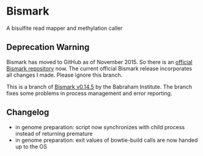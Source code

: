 # Bismark
A bisulfite read mapper and methylation caller

## Deprecation Warning

Bismark has moved to GitHub as of November 2015. So there is an [official Bismark repository](FelixKrueger/Bismark) now. The current official Bismark release incorporates all changes I made. Please ignore this branch.

This is a branch of
[Bismark v0.14.5](http://www.bioinformatics.babraham.ac.uk/projects/bismark/)
by the Babraham Institute. The branch fixes some problems in process management
and error reporting.

## Changelog

- in genome preparation: script now synchronizes with child process instead of
  returning premature
- in genome preparation: exit values of bowtie-build calls are now handed up to
  the OS
